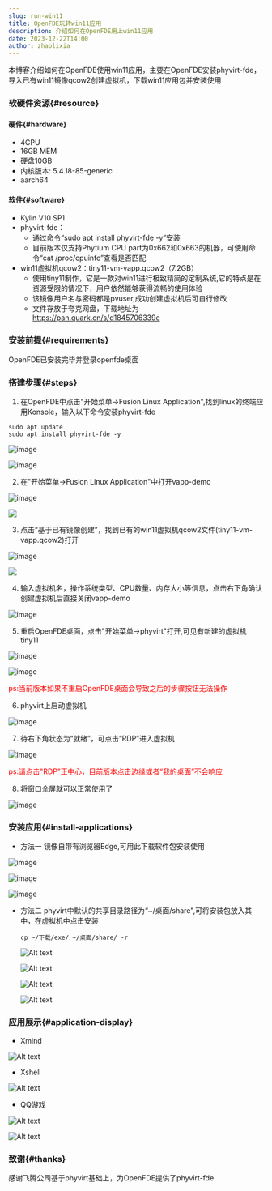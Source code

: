 ```yaml
---
slug: run-win11
title: OpenFDE玩转win11应用
description: 介绍如何在OpenFDE用上win11应用
date: 2023-12-22T14:00
author: zhaolixia
---
```


本博客介绍如何在OpenFDE使用win11应用，主要在OpenFDE安装phyvirt-fde，导入已有win11镜像qcow2创建虚拟机，下载win11应用包并安装使用
<!--truncate-->

### 软硬件资源{#resource}

#### 硬件{#hardware}

* 4CPU
* 16GB MEM
* 硬盘10GB
* 内核版本: 5.4.18-85-generic
* aarch64 
  
#### 软件{#software}

* Kylin V10 SP1
* phyvirt-fde：
  * 通过命令“sudo apt install phyvirt-fde -y”安装
  * 目前版本仅支持Phytium CPU part为0x662和0x663的机器，可使用命令“cat /proc/cpuinfo”查看是否匹配
* win11虚拟机qcow2：tiny11-vm-vapp.qcow2（7.2GB）
  * 使用tiny11制作，它是一款对win11进行极致精简的定制系统,它的特点是在资源受限的情况下，用户依然能够获得流畅的使用体验
  * 该镜像用户名与密码都是pvuser,成功创建虚拟机后可自行修改
  * 文件存放于夸克网盘，下载地址为 https://pan.quark.cn/s/d1845706339e

### 安装前提{#requirements}

OpenFDE已安装完毕并登录openfde桌面

### 搭建步骤{#steps}

1. 在OpenFDE中点击"开始菜单->Fusion Linux Application",找到linux的终端应用Konsole，输入以下命令安装phyvirt-fde
```
sudo apt update
sudo apt install phyvirt-fde -y
```
![image](img/image-7-1.png)

![image](img/image-14-1.png)

2. 在"开始菜单->Fusion Linux Application"中打开vapp-demo
   
![image](./img/image-7-1.png)

![](./img/IMG_20240102_100654.jpg)
   
3. 点击“基于已有镜像创建”，找到已有的win11虚拟机qcow2文件(tiny11-vm-vapp.qcow2)打开
   
![image](./img/image-4.png)

![](img/IMG_20240102_101913.jpg)

4. 输入虚拟机名，操作系统类型、CPU数量、内存大小等信息，点击右下角确认创建虚拟机后直接关闭vapp-demo
   
![image](./img/image-6.png)


5. 重启OpenFDE桌面，点击"开始菜单->phyvirt"打开,可见有新建的虚拟机tiny11

![image](img/image-9-1.png)

![image](./img/image-9-1-1.png)

<font color="red">ps:当前版本如果不重启OpenFDE桌面会导致之后的步骤按钮无法操作</font>

6. phyvirt上启动虚拟机

![image](img/image-13-1.png)

7. 待右下角状态为“就绪”，可点击“RDP”进入虚拟机
  
![image](img/image-12-1.png)

<font color="red">ps:请点击"RDP”正中心，目前版本点击边缘或者“我的桌面”不会响应</font>

8. 将窗口全屏就可以正常使用了
    
![image](./img/image-26.png)

### 安装应用{#install-applications}
* 方法一
  镜像自带有浏览器Edge,可用此下载软件包安装使用

![image](./img/Screenshot_20231214-135649_aFreeRDP.png)

![image](./img/Screenshot_20231214-135819_aFreeRDP.png)

![image](./img/Screenshot_20231214-140355_aFreeRDP.png)

* 方法二
  phyvirt中默认的共享目录路径为“~/桌面/share",可将安装包放入其中，在虚拟机中点击安装
  ```
  cp ~/下载/exe/ ~/桌面/share/ -r
  ```
  
  ![Alt text](img/Screenshot_20240102-113151_PhyVirt.png)

  ![Alt text](img/Screenshot_20240102-133944_PhyVirt.png)

  ![Alt text](img/Screenshot_20240102-134228_PhyVirt.png)

  ![Alt text](img/Screenshot_20240102-154048_PhyVirt.png)

### 应用展示{#application-display}
* Xmind
  
![Alt text](img/Screenshot_20240102-174640_PhyVirt.png)

* Xshell

![Alt text](img/Screenshot_20240102-180025_PhyVirt.png)

* QQ游戏
  
![Alt text](img/Screenshot_20240104-134529_PhyVirt.png)

![Alt text](img/Screenshot_20240104-134435_PhyVirt.png)

### 致谢{#thanks}
感谢飞腾公司基于phyvirt基础上，为OpenFDE提供了phyvirt-fde